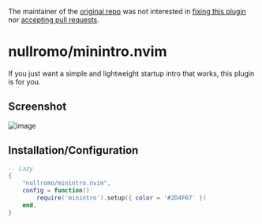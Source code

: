 The maintainer of the [original repo](https://github.com/eoh-bse/minintro.nvim)
was not interested in
[fixing this plugin](https://github.com/eoh-bse/minintro.nvim/pull/13) nor
[accepting pull requests](https://github.com/eoh-bse/minintro.nvim/pull/14).

# nullromo/minintro.nvim

If you just want a simple and lightweight startup intro that works, this plugin
is for you.

## Screenshot

![image](https://github.com/user-attachments/assets/f6ef7cfd-513d-4b11-bfe1-b9c5711f595a)

## Installation/Configuration

```lua
-- Lazy
{
    "nullromo/minintro.nvim",
    config = function()
        require('minintro').setup({ color = '#2D4F67' })
    end,
}
```
